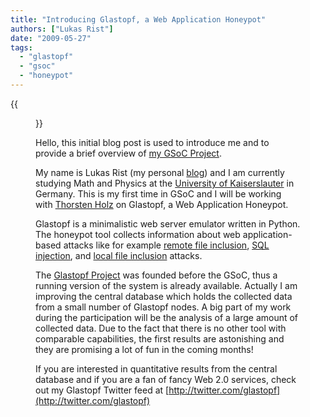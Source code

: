 ```yaml
---
title: "Introducing Glastopf, a Web Application Honeypot"
authors: ["Lukas Rist"]
date: "2009-05-27"
tags: 
  - "glastopf"
  - "gsoc"
  - "honeypot"
---
```

{{<figure src="images/banner.png" alt="Banner" width="50%">}}

Hello, this initial blog post is used to introduce me and to provide a brief overview of [my GSoC Project](/gsoc/project8 "Glastopf GSoC Project").

My name is Lukas Rist (my personal [blog](http://glasblog.1durch0.de/ "GlasBlog")) and I am currently studying Math and Physics at the [University of Kaiserslauter](http://www.uni-kl.de/ "TU Kaiserslautern") in Germany. This is my first time in GSoC and I will be working with [Thorsten Holz](http://honeyblog.org/) on Glastopf, a Web Application Honeypot.

Glastopf is a minimalistic web server emulator written in Python. The honeypot tool collects information about web application-based attacks like for example [remote file inclusion](http://en.wikipedia.org/wiki/Remote_File_Inclusion "RFI"), [SQL injection](http://en.wikipedia.org/wiki/Sql_injection "SQL Injection"), and [local file inclusion](http://en.wikipedia.org/wiki/Code_injection#Include_File_Injection "LFI") attacks.  

The [Glastopf Project](http://trac.1durch0.de/trac/ "Glastopf Trac") was founded before the GSoC, thus a running version of the system is already available. Actually I am improving the central database which holds the collected data from a small number of Glastopf nodes. A big part of my work during the participation will be the analysis of a large amount of collected data. Due to the fact that there is no other tool with comparable capabilities, the first results are astonishing and they are promising a lot of fun in the coming months!

If you are interested in quantitative results from the central database and if you are a fan of fancy Web 2.0 services, check out my Glastopf Twitter feed at [http://twitter.com/glastopf](http://twitter.com/glastopf)
